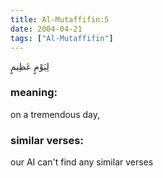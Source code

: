 ```yaml
---
title: Al-Mutaffifin:5
date: 2004-04-21
tags: ["Al-Mutaffifin"]
---
```

لِيَوْمٍ عَظِيمٍ
### meaning: 
on a tremendous day,
### similar verses: 

our AI can't find any similar verses




